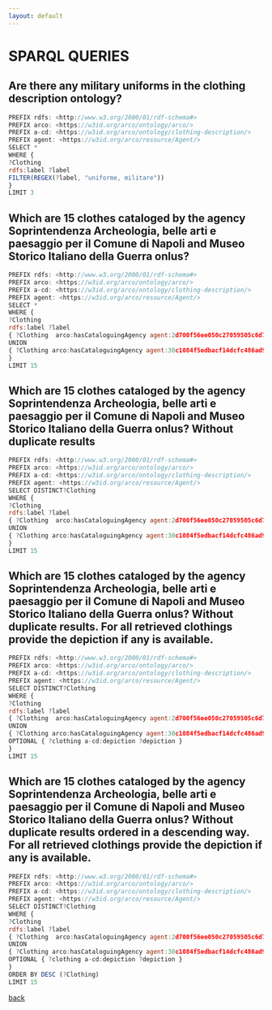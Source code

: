 ```yaml
---
layout: default
---
```


# SPARQL QUERIES


## Are there any military uniforms in the clothing description ontology?
```js
PREFIX rdfs: <http://www.w3.org/2000/01/rdf-schema#>
PREFIX arco: <https://w3id.org/arco/ontology/arco/>
PREFIX a-cd: <https://w3id.org/arco/ontology/clothing-description/>
PREFIX agent: <https://w3id.org/arco/resource/Agent/>
SELECT *
WHERE {
?Clothing
rdfs:label ?label 
FILTER(REGEX(?label, "uniforme, militare"))
}
LIMIT 3
```

## Which are 15  clothes cataloged by the agency Soprintendenza Archeologia, belle arti e paesaggio per il Comune di Napoli and Museo Storico Italiano della Guerra onlus?
```js
PREFIX rdfs: <http://www.w3.org/2000/01/rdf-schema#>
PREFIX arco: <https://w3id.org/arco/ontology/arco/>
PREFIX a-cd: <https://w3id.org/arco/ontology/clothing-description/>
PREFIX agent: <https://w3id.org/arco/resource/Agent/>
SELECT *
WHERE {
?Clothing
rdfs:label ?label 
{ ?Clothing  arco:hasCataloguingAgency agent:2d700f56ee050c27059505c6d73c6be5 }
UNION
{ ?Clothing arco:hasCataloguingAgency agent:30c1084f5edbacf14dcfc486ad94005d }
}
LIMIT 15
```

## Which are 15 clothes cataloged by the agency Soprintendenza Archeologia, belle arti e paesaggio per il Comune di Napoli and Museo Storico Italiano della Guerra onlus? Without duplicate results
```js
PREFIX rdfs: <http://www.w3.org/2000/01/rdf-schema#>
PREFIX arco: <https://w3id.org/arco/ontology/arco/>
PREFIX a-cd: <https://w3id.org/arco/ontology/clothing-description/>
PREFIX agent: <https://w3id.org/arco/resource/Agent/>
SELECT DISTINCT?Clothing
WHERE {
?Clothing
rdfs:label ?label 
{ ?Clothing  arco:hasCataloguingAgency agent:2d700f56ee050c27059505c6d73c6be5 }
UNION
{ ?Clothing arco:hasCataloguingAgency agent:30c1084f5edbacf14dcfc486ad94005d }
}
LIMIT 15
```

## Which are 15 clothes cataloged by the agency Soprintendenza Archeologia, belle arti e paesaggio per il Comune di Napoli and Museo Storico Italiano della Guerra onlus? Without duplicate results. For all retrieved clothings provide the depiction if any is available.
```js
PREFIX rdfs: <http://www.w3.org/2000/01/rdf-schema#>
PREFIX arco: <https://w3id.org/arco/ontology/arco/>
PREFIX a-cd: <https://w3id.org/arco/ontology/clothing-description/>
PREFIX agent: <https://w3id.org/arco/resource/Agent/>
SELECT DISTINCT?Clothing
WHERE {
?Clothing
rdfs:label ?label 
{ ?Clothing  arco:hasCataloguingAgency agent:2d700f56ee050c27059505c6d73c6be5 }
UNION
{ ?Clothing arco:hasCataloguingAgency agent:30c1084f5edbacf14dcfc486ad94005d }
OPTIONAL { ?clothing a-cd:depiction ?depiction }
}
LIMIT 15
```

## Which are 15 clothes cataloged by the agency Soprintendenza Archeologia, belle arti e paesaggio per il Comune di Napoli and Museo Storico Italiano della Guerra onlus? Without duplicate results ordered in a descending way. For all retrieved clothings provide the depiction if any is available.
```js
PREFIX rdfs: <http://www.w3.org/2000/01/rdf-schema#>
PREFIX arco: <https://w3id.org/arco/ontology/arco/>
PREFIX a-cd: <https://w3id.org/arco/ontology/clothing-description/>
PREFIX agent: <https://w3id.org/arco/resource/Agent/>
SELECT DISTINCT?Clothing
WHERE {
?Clothing
rdfs:label ?label 
{ ?Clothing  arco:hasCataloguingAgency agent:2d700f56ee050c27059505c6d73c6be5 }
UNION
{ ?Clothing arco:hasCataloguingAgency agent:30c1084f5edbacf14dcfc486ad94005d }
OPTIONAL { ?clothing a-cd:depiction ?depiction }
}
ORDER BY DESC (?Clothing)
LIMIT 15
```

[back](./)
